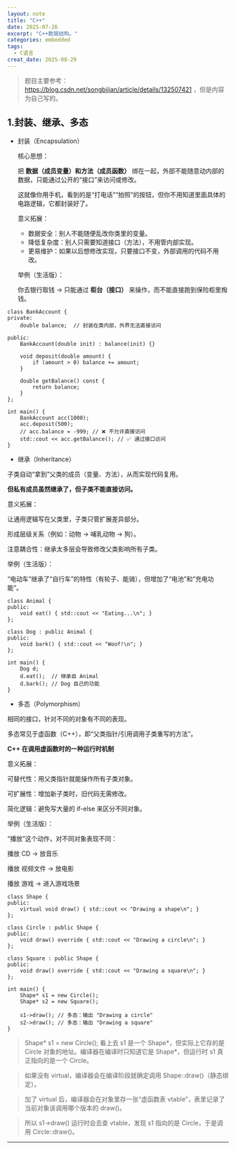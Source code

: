 ```yaml
---
layout: note
title: "C++"
date: 2025-07-26
excerpt: "C++数据结构。"
categories: embedded
tags:
  - C语言
creat_date: 2025-08-29
---
```



> 题目主要参考：https://blog.csdn.net/songbijian/article/details/132507421 ，但是内容为自己写的。


## 1.封装、继承、多态

* 封装（Encapsulation）

    核心思想：
    
    把 **数据（成员变量）和方法（成员函数）** 绑在一起，外部不能随意动内部的数据，只能通过公开的“接口”来访问或修改。

    这就像你用手机，看到的是“打电话”“拍照”的按钮，但你不用知道里面具体的电路逻辑，它都封装好了。

    意义拓展：

    * 数据安全：别人不能随便乱改你类里的变量。
    * 降低复杂度：别人只需要知道接口（方法），不用管内部实现。
    * 更易维护：如果以后想修改实现，只要接口不变，外部调用的代码不用改。

    举例（生活版）：

    你去银行取钱 → 只能通过 **柜台（接口）** 来操作，而不能直接跑到保险柜里掏钱。

~~~
class BankAccount {
private:
    double balance;  // 封装在类内部，外界无法直接访问

public:
    BankAccount(double init) : balance(init) {}

    void deposit(double amount) {
        if (amount > 0) balance += amount;
    }

    double getBalance() const {
        return balance;
    }
};

int main() {
    BankAccount acc(1000);
    acc.deposit(500);
    // acc.balance = -999; // ❌ 不允许直接访问
    std::cout << acc.getBalance(); // ✅ 通过接口访问
}
~~~


* 继承（Inheritance）

子类自动“拿到”父类的成员（变量、方法），从而实现代码复用。

**但私有成员虽然继承了，但子类不能直接访问。**

意义拓展：

让通用逻辑写在父类里，子类只管扩展差异部分。

形成层级关系（例如：动物 → 哺乳动物 → 狗）。

注意耦合性：继承太多层会导致修改父类影响所有子类。


举例（生活版）：

“电动车”继承了“自行车”的特性（有轮子、能骑），但增加了“电池”和“充电功能”。


~~~
class Animal {
public:
    void eat() { std::cout << "Eating...\n"; }
};

class Dog : public Animal {
public:
    void bark() { std::cout << "Woof!\n"; }
};

int main() {
    Dog d;
    d.eat();  // 继承自 Animal
    d.bark(); // Dog 自己的功能
}
~~~


* 多态（Polymorphism）
  
相同的接口，针对不同的对象有不同的表现。

多态常见于虚函数（C++），即“父类指针/引用调用子类重写的方法”。

**C++ 在调用虚函数时的一种运行时机制**

意义拓展：

可替代性：用父类指针就能操作所有子类对象。

可扩展性：增加新子类时，旧代码无需修改。

简化逻辑：避免写大量的 if-else 来区分不同对象。

举例（生活版）：

“播放”这个动作，对不同对象表现不同：

播放 CD → 放音乐

播放 视频文件 → 放电影

播放 游戏 → 进入游戏场景


~~~
class Shape {
public:
    virtual void draw() { std::cout << "Drawing a shape\n"; }
};

class Circle : public Shape {
public:
    void draw() override { std::cout << "Drawing a circle\n"; }
};

class Square : public Shape {
public:
    void draw() override { std::cout << "Drawing a square\n"; }
};

int main() {
    Shape* s1 = new Circle();
    Shape* s2 = new Square();

    s1->draw(); // 多态：输出 "Drawing a circle"
    s2->draw(); // 多态：输出 "Drawing a square"
}
~~~

> Shape* s1 = new Circle(); 看上去 s1 是一个 Shape*，但实际上它存的是 Circle 对象的地址。编译器在编译时只知道它是 Shape*，但运行时 s1 真正指向的是一个 Circle。


> 如果没有 virtual，编译器会在编译阶段就确定调用 Shape::draw()（静态绑定）。

> 加了 virtual 后，编译器会在对象里存一张“虚函数表 vtable”，表里记录了当前对象该调用哪个版本的 draw()。

> 所以 s1->draw() 运行时会去查 vtable，发现 s1 指向的是 Circle，于是调用 Circle::draw()。 

---

